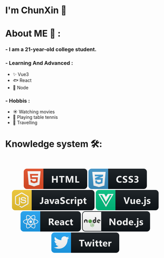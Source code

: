 # I'm ChunXin 👋
# About ME 💬 :
### - I am a 21-year-old college student.
### - Learning And Advanced  :
- ✨ Vue3
- 🐟 React 
- 💎 Node
### - Hobbis :
- ☀️ Watching movies
- 🎾 Playing table tennis 
- 🌴 Travelling
# Knowledge system  🛠:
</br>

<p align="center">

<!-- For more icons please follow  https://github.com/MikeCodesDotNET/ColoredBadges -->
<img src="https://github.com/yudazuizui/yudazuizui/blob/master/assets/html.svg" alt="html">
<img src="https://github.com/yudazuizui/yudazuizui/blob/master/assets/css3.svg" alt="css">
<img src="https://github.com/yudazuizui/yudazuizui/blob/master/assets/js.svg" alt="javascript">
<img src="https://github.com/yudazuizui/yudazuizui/blob/master/assets/vue.svg" alt="vue">
<img src="https://github.com/yudazuizui/yudazuizui/blob/master/assets/react.svg" alt="react">
<img src="https://github.com/yudazuizui/yudazuizui/blob/master/assets/nodejs.svg" alt="node_js">
<img src="https://github.com/yudazuizui/yudazuizui/blob/master/assets/twitter.svg" alt="twitter">
</br>
